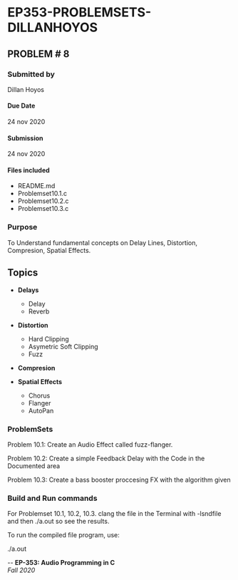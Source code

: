# EP353-PROBLEMSETS-DILLANHOYOS
## PROBLEM # 8

### Submitted by
Dillan Hoyos
#### Due Date
24 nov 2020
#### Submission
24 nov 2020

#### Files included
 * README.md
 * Problemset10.1.c
 * Problemset10.2.c
 * Problemset10.3.c
 ### Purpose
To Understand fundamental concepts on Delay Lines, Distortion, Compresion, Spatial Effects.

## Topics
- **Delays**
	- Delay
    - Reverb
- **Distortion**
	- Hard Clipping
	- Asymetric Soft Clipping
	- Fuzz
	
- **Compresion**
- **Spatial Effects**
	- Chorus
	- Flanger
	- AutoPan

### ProblemSets 
Problem 10.1: Create an Audio Effect called fuzz-flanger.

Problem 10.2: Create a simple Feedback Delay with the Code in the Documented area

Problem 10.3: Create a bass booster proccesing FX with the algorithm given
### Build and Run commands

For Problemset 10.1, 10.2, 10.3.  clang the file in the Terminal with -lsndfile and then ./a.out so see the results.

To run the compiled file program, use:

./a.out

--
**EP-353: Audio Programming in C**  
*Fall 2020*